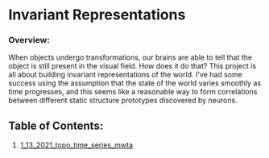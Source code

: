 # Invariant Representations

### Overview:

When objects undergo transformations, our brains are able to tell that the object 
is still present in the visual field.  How does it do that?  This project is all
about building invariant representations of the world.  I've had some success using 
the assumption that the state of the world varies smoothly as time progresses, and this
seems like a reasonable way to form correlations between different static structure 
prototypes discovered by neurons.  

## Table of Contents:

1. [1_13_2021_topo_time_series_mwta](1_13_2021_topo_time_series_mwta)